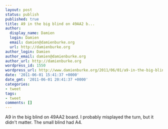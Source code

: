 ```yaml
---
layout: post
status: publish
published: true
title: A9 in the big blind on 49AA2 b...
author:
  display_name: Damien
  login: Damien
  email: damien@damienburke.org
  url: http://damienburke.org
author_login: Damien
author_email: damien@damienburke.org
author_url: http://damienburke.org
wordpress_id: 1550
wordpress_url: http://www.damienburke.org/2011/06/01/a9-in-the-big-blind-on-49aa2-b/
date: '2011-06-01 15:41:37 +0000'
date_gmt: '2011-06-01 20:41:37 +0000'
categories:
- tweet
tags:
- tweet
comments: []
---
```

<p>A9 in the big blind on 49AA2 board. I probably misplayed the turn, but it didn't matter. The small blind had A4.</p>
